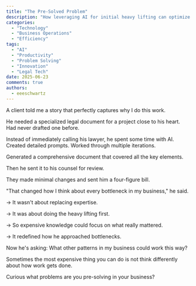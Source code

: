 ```yaml
---
title: "The Pre-Solved Problem"
description: "How leveraging AI for initial heavy lifting can optimize expert time and redefine problem-solving"
categories:
  - "Technology"
  - "Business Operations"
  - "Efficiency"
tags:
  - "AI"
  - "Productivity"
  - "Problem Solving"
  - "Innovation"
  - "Legal Tech"
date: 2025-06-23
comments: true
authors:
  - eeeschwartz
---
```

A client told me a story that perfectly captures why I do this work.

He needed a specialized legal document for a project close to his heart. Had never drafted one before.

Instead of immediately calling his lawyer, he spent some time with AI. Created detailed prompts. Worked through multiple iterations.

Generated a comprehensive document that covered all the key elements.

Then he sent it to his counsel for review.

They made minimal changes and sent him a four-figure bill.

"That changed how I think about every bottleneck in my business," he said.

→ It wasn't about replacing expertise.

→ It was about doing the heavy lifting first.

→ So expensive knowledge could focus on what really mattered.

→ It redefined how he approached bottlenecks.

Now he's asking: What other patterns in my business could work this way?

Sometimes the most expensive thing you can do is not think differently about how work gets done.

Curious what problems are you pre-solving in your business? 
